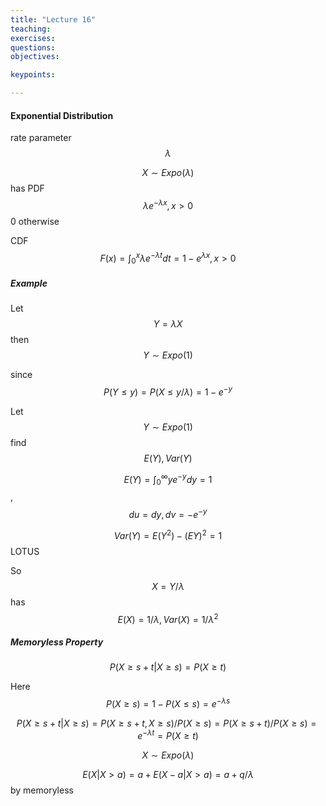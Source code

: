 ```yaml
---
title: "Lecture 16"
teaching: 
exercises:
questions:
objectives:

keypoints:

---
```


#### Exponential Distribution

rate parameter $$\lambda$$

$$X \sim Expo(\lambda)$$ has PDF $$\lambda e^{-\lambda x}, x>0$$ 0 otherwise

CDF $$F(x)= \int_{0}^{x}\lambda e^{-\lambda t}dt = 1 - e^{\lambda x}, x>0$$ 

##### Example

Let $$Y= \lambda X$$ then $$Y\sim Expo(1)$$ 

since $$P(Y\le y) = P(X\le y/\lambda)= 1- e^{-y}$$ 



Let $$Y\sim Expo(1)$$ find $$E(Y), Var(Y)$$

$$E(Y) = \int_{0}^{\infty} ye^{-y}dy = 1$$ , $$du = dy, dv = -e^{-y}$$ 

$$Var(Y) = E(Y^2) - (EY)^2 = 1$$  LOTUS

So $$ X=Y/\lambda$$ has $$E(X) = 1/\lambda, Var(X) = 1/\lambda^2$$ 

##### Memoryless Property

$$P(X\ge s+t|X\ge s) = P(X\ge t)$$ 

Here $$P(X\ge s) = 1  -P(X\le s) = e^{-\lambda s}$$

$$P(X\ge s+t|X\ge s) = P(X\ge s+t, X\ge s) / P(X\ge s) =  P(X\ge s+t) / P(X\ge s)  = e^{-\lambda t} = P(X\ge t)$$ 

$$X\sim Expo(\lambda)$$

$$E(X|X>a) = a + E(X-a|X>a) = a + q/\lambda$$  by memoryless